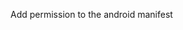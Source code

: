 Add permission to the android manifest
<uses-permission android:name="android.permission.ACCESS_FINE_LOCATION" />
<uses-permission android:name="android.permission.ACCESS_BACKGROUND_LOCATION" />
